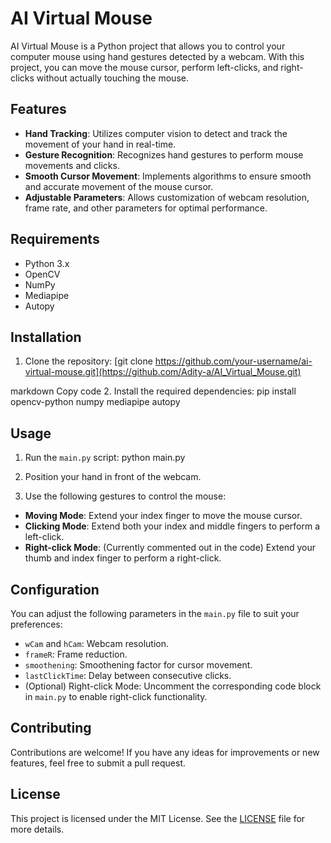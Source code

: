 # AI Virtual Mouse

AI Virtual Mouse is a Python project that allows you to control your computer mouse using hand gestures detected by a webcam. With this project, you can move the mouse cursor, perform left-clicks, and right-clicks without actually touching the mouse.

## Features
- **Hand Tracking**: Utilizes computer vision to detect and track the movement of your hand in real-time.
- **Gesture Recognition**: Recognizes hand gestures to perform mouse movements and clicks.
- **Smooth Cursor Movement**: Implements algorithms to ensure smooth and accurate movement of the mouse cursor.
- **Adjustable Parameters**: Allows customization of webcam resolution, frame rate, and other parameters for optimal performance.

## Requirements
- Python 3.x
- OpenCV
- NumPy
- Mediapipe
- Autopy

## Installation
1. Clone the repository:
[git clone https://github.com/your-username/ai-virtual-mouse.git](https://github.com/Adity-a/AI_Virtual_Mouse.git)

markdown
Copy code
2. Install the required dependencies:
   pip install opencv-python numpy mediapipe autopy

## Usage
1. Run the `main.py` script:
python main.py

2. Position your hand in front of the webcam.
3. Use the following gestures to control the mouse:
- **Moving Mode**: Extend your index finger to move the mouse cursor.
- **Clicking Mode**: Extend both your index and middle fingers to perform a left-click.
- **Right-click Mode**: (Currently commented out in the code) Extend your thumb and index finger to perform a right-click.

## Configuration
You can adjust the following parameters in the `main.py` file to suit your preferences:
- `wCam` and `hCam`: Webcam resolution.
- `frameR`: Frame reduction.
- `smoothening`: Smoothening factor for cursor movement.
- `lastClickTime`: Delay between consecutive clicks.
- (Optional) Right-click Mode: Uncomment the corresponding code block in `main.py` to enable right-click functionality.

## Contributing
Contributions are welcome! If you have any ideas for improvements or new features, feel free to submit a pull request.

## License
This project is licensed under the MIT License. See the [LICENSE](LICENSE) file for more details.

